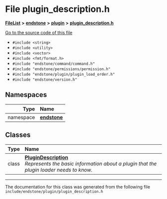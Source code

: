 

# File plugin\_description.h



[**FileList**](files.md) **>** [**endstone**](dir_6cf277b678674f97c7a2b6b3b2447b33.md) **>** [**plugin**](dir_53ee43673b2467e53c4cb8c30a2e7d89.md) **>** [**plugin\_description.h**](plugin__description_8h.md)

[Go to the source code of this file](plugin__description_8h_source.md)



* `#include <string>`
* `#include <utility>`
* `#include <vector>`
* `#include <fmt/format.h>`
* `#include "endstone/command/command.h"`
* `#include "endstone/permissions/permission.h"`
* `#include "endstone/plugin/plugin_load_order.h"`
* `#include "endstone/version.h"`













## Namespaces

| Type | Name |
| ---: | :--- |
| namespace | [**endstone**](namespaceendstone.md) <br> |


## Classes

| Type | Name |
| ---: | :--- |
| class | [**PluginDescription**](classendstone_1_1PluginDescription.md) <br>_Represents the basic information about a plugin that the plugin loader needs to know._  |



















































------------------------------
The documentation for this class was generated from the following file `include/endstone/plugin/plugin_description.h`


